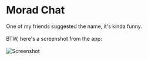 
# Morad Chat
One of my friends suggested the name, it's kinda funny.
<br/>
<br/>
BTW, here's a screenshot from the app:
<br/>
<br/>
![**Screenshot**](https://github.com/TheOfficialLOE/MoradChat/blob/main/screenshot.png)
